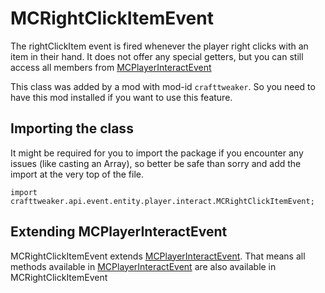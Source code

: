 # MCRightClickItemEvent

The rightClickItem event is fired whenever the player right clicks with an item in their hand.
 It does not offer any special getters, but you can still access all members from [MCPlayerInteractEvent](/vanilla/api/event/entity/player/interact/MCPlayerInteractEvent)

This class was added by a mod with mod-id `crafttweaker`. So you need to have this mod installed if you want to use this feature.

## Importing the class

It might be required for you to import the package if you encounter any issues (like casting an Array), so better be safe than sorry and add the import at the very top of the file.
```zenscript
import crafttweaker.api.event.entity.player.interact.MCRightClickItemEvent;
```


## Extending MCPlayerInteractEvent

MCRightClickItemEvent extends [MCPlayerInteractEvent](/vanilla/api/event/entity/player/interact/MCPlayerInteractEvent). That means all methods available in [MCPlayerInteractEvent](/vanilla/api/event/entity/player/interact/MCPlayerInteractEvent) are also available in MCRightClickItemEvent

